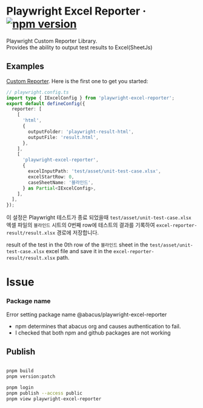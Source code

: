 # Playwright Excel Reporter &middot; [![npm version](https://img.shields.io/npm/v/playwright-excel-reporter.svg?style=flat)](https://www.npmjs.com/package/playwright-excel-reporter)

Playwright Custom Reporter Library.  
Provides the ability to output test results to Excel(SheetJs)

## Examples

[Custom Reporter](https://playwright.dev/docs/test-reporters). Here is the first one to get you started:

```ts
// playwright.config.ts
import type { IExcelConfig } from 'playwright-excel-reporter';
export default defineConfig({
  reporter: [
    [
      'html',
      {
        outputFolder: 'playwright-result-html',
        outputFile: 'result.html',
      },
    ],
    [
      'playwright-excel-reporter',
      {
        excelInputPath: 'test/asset/unit-test-case.xlsx',
        excelStartRow: 0,
        caseSheetName: '블라인드',
      } as Partial<IExcelConfig>,
    ],
  ],
});
```

이 설정은 Playwright 테스트가 종료 되었을때
`test/asset/unit-test-case.xlsx` 엑셀 파일의 `블라인드` 시트의 0번째 row에 테스트의 결과를 기록하여 `excel-reporter-result/result.xlsx` 경로에 저장합니다.

result of the test in the 0th row of the `블라인드` sheet in the `test/asset/unit-test-case.xlsx` excel file and save it in the `excel-reporter-result/result.xlsx` path.

# Issue

### Package name

Error setting package name @abacus/playwright-excel-reporter

- npm determines that abacus org and causes authentication to fail.
- I checked that both npm and github packages are not working

## Publish

```bash

pnpm build
pnpm version:patch

pnpm login
pnpm publish --access public
pnpm view playwright-excel-reporter
```
